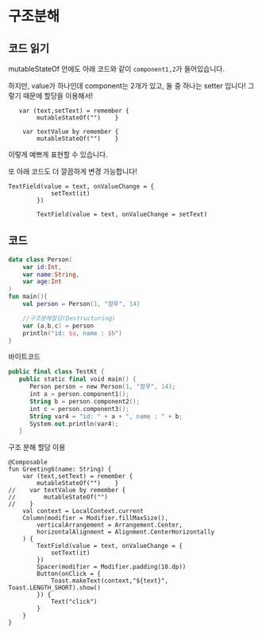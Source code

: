 # 구조분해

## 코드 읽기

mutableStateOf 안에도 아래 코드와 같이 `component1,2`가 들어있습니다.

하지만, value가 하나인데 component는 2개가 있고, 둘 중 하나는 setter 입니다! 그렇기 때문에 할당을 이용해서!

```
   var (text,setText) = remember {
        mutableStateOf("")    }

    var textValue by remember {
        mutableStateOf("")    }
```

이렇게 예쁘게 표현할 수 있습니다.

또 아래 코드도 더 깔끔하게 변경 가능합니다!

```
TextField(value = text, onValueChange = {
            setText(it)
        })

        TextField(value = text, onValueChange = setText)
```

## 코드

```kotlin
data class Person(
    var id:Int,
    var name:String,
    var age:Int
)
fun main(){
    val person = Person(1, "정우", 14)

    //구조분해할당(Destructuring)
    var (a,b,c) = person
    println("id: $a, name : $b")
}
```

바이트코드

```kotlin
public final class TestKt {
   public static final void main() {
      Person person = new Person(1, "정우", 14);
      int a = person.component1();
      String b = person.component2();
      int c = person.component3();
      String var4 = "id: " + a + ", name : " + b;
      System.out.println(var4);
   }
```

구조 분해 할당 이용

```
@Composable
fun Greeting6(name: String) {
    var (text,setText) = remember {
        mutableStateOf("")    }
//    var textValue by remember {
//        mutableStateOf("")
//    }
    val context = LocalContext.current
    Column(modifier = Modifier.fillMaxSize(),
        verticalArrangement = Arrangement.Center,
        horizontalAlignment = Alignment.CenterHorizontally
    ) {
        TextField(value = text, onValueChange = {
            setText(it)
        })
        Spacer(modifier = Modifier.padding(10.dp))
        Button(onClick = {
            Toast.makeText(context,"${text}", Toast.LENGTH_SHORT).show()
        }) {
            Text("click")
        }
    }
}
```
